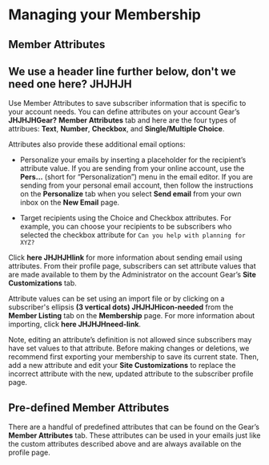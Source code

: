 # Managing your Membership

## Member Attributes
<span id="gv-member-attributes"></span>

## We use a header line further below, don't we need one here? JHJHJH

Use Member Attributes to save subscriber information that is specific to
your account needs.
You can define attributes on your account Gear’s **JHJHJHGear?**
**Member Attributes** tab and here are the four types of attribues:
**Text**, **Number**, **Checkbox**, and **Single/Multiple Choice**.

Attributes also provide these additional email options:

* Personalize your emails by inserting a placeholder for the recipient’s
attribute value.
If you are sending from your online account, use the **Pers…** (short
for “Personalization”) menu in the email editor.
If you are sending from your personal email account, then follow the
instructions on the **Personalize** tab when you select **Send email**
from your own inbox on the **New Email** page.

* Target recipients using the Choice and Checkbox attributes.
For example, you can choose your recipients to be subscribers who
selected the checkbox attribute for `Can you help with planning for
XYZ?`

Click **here JHJHJHlink** for more information about sending email
using attributes.
From their profile page, subscribers can set attribute values that
are made available to them by the Administrator on the account Gear’s
**Site Customizations** tab.  

Attribute values can be set using an import file or by clicking on a
subscriber's ellipsis **(3 vertical dots) JHJHJHicon-needed** from
the **Member Listing** tab on the **Membership** page.
For more information about importing, click **here JHJHJHneed-link**.

Note, editing an attribute’s definition is not allowed since
subscribers may have set values to that attribute.
Before making changes or deletions, we recommend first exporting your
membership to save its current state.
Then, add a new attribute and edit your **Site Customizations** to
replace the incorrect attribute with the new, updated attribute to the
subscriber profile page.

## Pre-defined Member Attributes
There are a handful of predefined attributes that can be found on the
Gear’s **Member Attributes** tab.
These attributes can be used in your emails just like the custom
attributes described above and are always available on the profile page.
